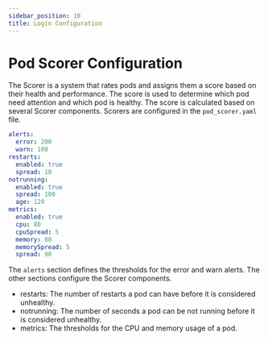```yaml
---
sidebar_position: 10
title: Login Configuration
---
```


# Pod Scorer Configuration

The Scorer is a system that rates pods and assigns them a score based on their health and performance. The score is 
used to determine which pod need attention and which pod is healthy. The score is calculated based on several Scorer
components. Scorers are configured in the `pod_scorer.yaml` file.

```yaml
alerts:
  error: 200
  warn: 100
restarts:
  enabled: true
  spread: 10
notrunning:
  enabled: true
  spread: 100
  age: 120
metrics:
  enabled: true
  cpu: 80
  cpuSpread: 5
  memory: 80
  memorySpread: 5
  spread: 90
```

The `alerts` section defines the thresholds for the error and warn alerts. The other sections configure the Scorer
components.

* restarts: The number of restarts a pod can have before it is considered unhealthy.
* notrunning: The number of seconds a pod can be not running before it is considered unhealthy.
* metrics: The thresholds for the CPU and memory usage of a pod.